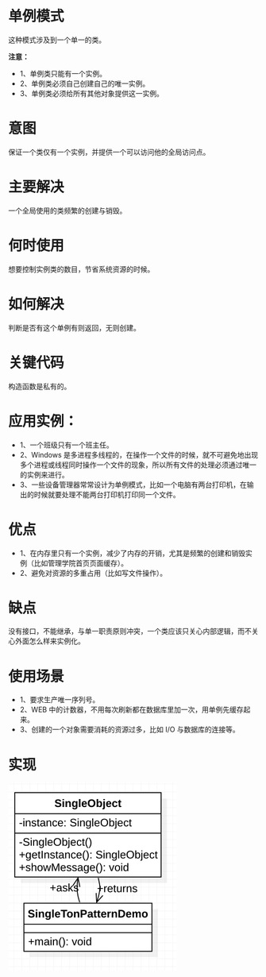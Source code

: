 # 单例模式

这种模式涉及到一个单一的类。

**注意：**

- 1、单例类只能有一个实例。
- 2、单例类必须自己创建自己的唯一实例。
- 3、单例类必须给所有其他对象提供这一实例。

# 意图

保证一个类仅有一个实例，并提供一个可以访问他的全局访问点。

# 主要解决

一个全局使用的类频繁的创建与销毁。

# 何时使用

想要控制实例类的数目，节省系统资源的时候。

# 如何解决

判断是否有这个单例有则返回，无则创建。

# 关键代码

构造函数是私有的。

# 应用实例：

- 1、一个班级只有一个班主任。
- 2、Windows 是多进程多线程的，在操作一个文件的时候，就不可避免地出现多个进程或线程同时操作一个文件的现象，所以所有文件的处理必须通过唯一的实例来进行。
- 3、一些设备管理器常常设计为单例模式，比如一个电脑有两台打印机，在输出的时候就要处理不能两台打印机打印同一个文件。

# 优点

- 1、在内存里只有一个实例，减少了内存的开销，尤其是频繁的创建和销毁实例（比如管理学院首页页面缓存）。
- 2、避免对资源的多重占用（比如写文件操作）。

# **缺点**

没有接口，不能继承，与单一职责原则冲突，一个类应该只关心内部逻辑，而不关心外面怎么样来实例化。

# **使用场景**

- 1、要求生产唯一序列号。
- 2、WEB 中的计数器，不用每次刷新都在数据库里加一次，用单例先缓存起来。
- 3、创建的一个对象需要消耗的资源过多，比如 I/O 与数据库的连接等。

# 实现

![image-20190330151154412](../picture/SingletonPattern.png)


